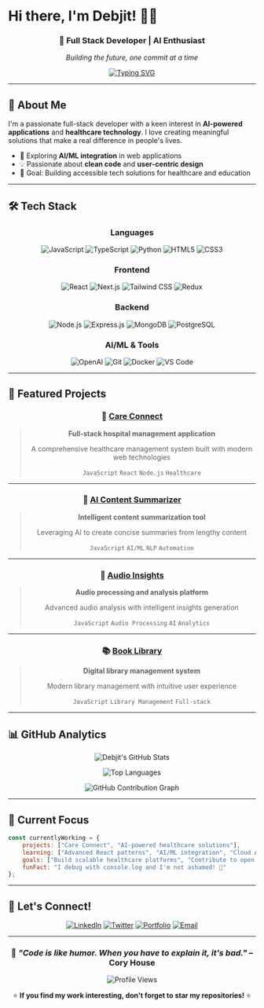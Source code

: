 # Hi there, I'm Debjit! 👨‍💻

<div align="center">
  
### 🚀 Full Stack Developer | AI Enthusiast 

*Building the future, one commit at a time*

[![Typing SVG](https://readme-typing-svg.herokuapp.com?font=Fira+Code&pause=1000&color=00D8FF&center=true&vCenter=true&width=435&lines=Full+Stack+Developer;AI+%26+ML+Enthusiast;Technology+Builder;JavaScript+%7C+React+%7C+Node.js)](https://git.io/typing-svg)

</div>

---

## 🌟 About Me

I'm a passionate full-stack developer with a keen interest in **AI-powered applications** and **healthcare technology**. I love creating meaningful solutions that make a real difference in people's lives.

- 🌱 Exploring **AI/ML integration** in web applications
- 💡 Passionate about **clean code** and **user-centric design**
- 🎯 Goal: Building accessible tech solutions for healthcare and education

---

## 🛠️ Tech Stack

<div align="center">

### Languages
![JavaScript](https://img.shields.io/badge/-JavaScript-F7DF1E?style=for-the-badge&logo=javascript&logoColor=black)
![TypeScript](https://img.shields.io/badge/-TypeScript-3178C6?style=for-the-badge&logo=typescript&logoColor=white)
![Python](https://img.shields.io/badge/-Python-3776AB?style=for-the-badge&logo=python&logoColor=white)
![HTML5](https://img.shields.io/badge/-HTML5-E34F26?style=for-the-badge&logo=html5&logoColor=white)
![CSS3](https://img.shields.io/badge/-CSS3-1572B6?style=for-the-badge&logo=css3&logoColor=white)

### Frontend
![React](https://img.shields.io/badge/-React-61DAFB?style=for-the-badge&logo=react&logoColor=black)
![Next.js](https://img.shields.io/badge/-Next.js-000000?style=for-the-badge&logo=nextdotjs&logoColor=white)
![Tailwind CSS](https://img.shields.io/badge/-Tailwind_CSS-38B2AC?style=for-the-badge&logo=tailwind-css&logoColor=white)
![Redux](https://img.shields.io/badge/-Redux-764ABC?style=for-the-badge&logo=redux&logoColor=white)

### Backend
![Node.js](https://img.shields.io/badge/-Node.js-339933?style=for-the-badge&logo=nodedotjs&logoColor=white)
![Express.js](https://img.shields.io/badge/-Express.js-000000?style=for-the-badge&logo=express&logoColor=white)
![MongoDB](https://img.shields.io/badge/-MongoDB-47A248?style=for-the-badge&logo=mongodb&logoColor=white)
![PostgreSQL](https://img.shields.io/badge/-PostgreSQL-336791?style=for-the-badge&logo=postgresql&logoColor=white)

### AI/ML & Tools
![OpenAI](https://img.shields.io/badge/-OpenAI-412991?style=for-the-badge&logo=openai&logoColor=white)
![Git](https://img.shields.io/badge/-Git-F05032?style=for-the-badge&logo=git&logoColor=white)
![Docker](https://img.shields.io/badge/-Docker-2496ED?style=for-the-badge&logo=docker&logoColor=white)
![VS Code](https://img.shields.io/badge/-VS_Code-007ACC?style=for-the-badge&logo=visualstudiocode&logoColor=white)

</div>

---

## 🚀 Featured Projects

<div align="center">

### 🏥 [Care Connect](https://github.com/debjit-stack/care-connect)
> **Full-stack hospital management application**
> 
> A comprehensive healthcare management system built with modern web technologies
> 
> `JavaScript` `React` `Node.js` `Healthcare`

---

### 🤖 [AI Content Summarizer](https://github.com/debjit-stack/Ai-Content-Summarizer)
> **Intelligent content summarization tool**
> 
> Leveraging AI to create concise summaries from lengthy content
> 
> `JavaScript` `AI/ML` `NLP` `Automation`

---

### 🎵 [Audio Insights](https://github.com/debjit-stack/AudioInsights)
> **Audio processing and analysis platform**
> 
> Advanced audio analysis with intelligent insights generation
> 
> `JavaScript` `Audio Processing` `AI` `Analytics`

---

### 📚 [Book Library](https://github.com/debjit-stack/BookLibrary)
> **Digital library management system**
> 
> Modern library management with intuitive user experience
> 
> `JavaScript` `Library Management` `Full-stack`

</div>

---

## 📊 GitHub Analytics

<div align="center">
  
![Debjit's GitHub Stats](https://github-readme-stats.vercel.app/api?username=debjit-stack&theme=tokyonight&show_icons=true&hide_border=true&count_private=true)

![Top Languages](https://github-readme-stats.vercel.app/api/top-langs/?username=debjit-stack&theme=tokyonight&show_icons=true&hide_border=true&layout=compact)

![GitHub Contribution Graph](https://github-readme-activity-graph.vercel.app/graph?username=debjit-stack&theme=github&hide_border=true&bg_color=0d1117&color=39d353&line=39d353&point=ffffff)

</div>

---

## 🎯 Current Focus

```javascript
const currentlyWorking = {
    projects: ["Care Connect", "AI-powered healthcare solutions"],
    learning: ["Advanced React patterns", "AI/ML integration", "Cloud Architecture"],
    goals: ["Build scalable healthcare platforms", "Contribute to open source"],
    funFact: "I debug with console.log and I'm not ashamed! 🐛"
};
```

---

## 🤝 Let's Connect!

<div align="center">

[![LinkedIn](https://img.shields.io/badge/-LinkedIn-0077B5?style=for-the-badge&logo=linkedin&logoColor=white)](https://www.linkedin.com/in/debjit-ghosh007)
[![Twitter](https://img.shields.io/badge/-Twitter-1DA1F2?style=for-the-badge&logo=twitter&logoColor=white)](https://x.com/debjitg0)
[![Portfolio](https://img.shields.io/badge/-Portfolio-FF5722?style=for-the-badge&logo=google-chrome&logoColor=white)]()
[![Email](https://img.shields.io/badge/-Email-D14836?style=for-the-badge&logo=gmail&logoColor=white)](mailto:deb.sh02@gmail.com)

</div>

---

<div align="center">

### 💭 *"Code is like humor. When you have to explain it, it's bad."* – Cory House

![Profile Views](https://komarev.com/ghpvc/?username=debjit-stack&color=blueviolet&style=flat-square&label=Profile+Views)

⭐ **If you find my work interesting, don't forget to star my repositories!** ⭐

</div>
